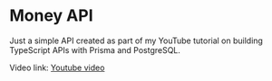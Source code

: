 # Money API

Just a simple API created as part of my YouTube tutorial on building TypeScript APIs with Prisma and PostgreSQL.

Video link: [Youtube video](https://youtu.be/3B_OT7POVhE)